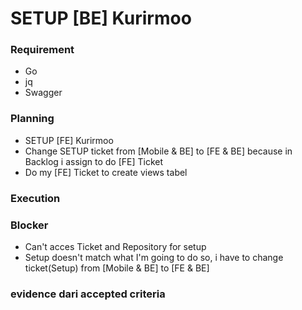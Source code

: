 # SETUP [BE] Kurirmoo

### Requirement

- Go
- jq
- Swagger

### Planning

- SETUP [FE] Kurirmoo
- Change SETUP ticket from [Mobile & BE] to [FE & BE] because in Backlog i assign to do [FE] Ticket
- Do my [FE] Ticket to create views tabel 

### Execution

### Blocker

- Can't acces Ticket and Repository for setup 
- Setup doesn't match what I'm going to do so, i have to change ticket(Setup) from [Mobile & BE] to [FE & BE]

### evidence dari accepted criteria
